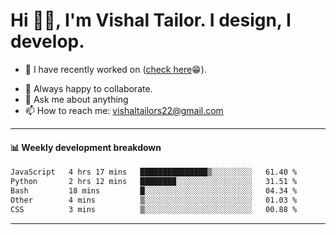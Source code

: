 # Hi 👋🏻, I'm Vishal Tailor. I design, I develop.

- 🔭 I have recently worked on ([check here](https://vishaltailor.com)😁).
<!-- - 🎦 Currently watching: JavaScript: The Hard Parts By Will Sentance. -->
- 👯 Always happy to collaborate.
- 💬 Ask me about anything
- 📫 How to reach me: <a href="mailto:vishaltailors22@gmail.com">vishaltailors22@gmail.com</a>

<hr /> 
<h4>📊 Weekly development breakdown</h4>
<!--START_SECTION:waka-->

```txt
JavaScript   4 hrs 17 mins   ███████████████▒░░░░░░░░░   61.40 %
Python       2 hrs 12 mins   ████████░░░░░░░░░░░░░░░░░   31.51 %
Bash         18 mins         █░░░░░░░░░░░░░░░░░░░░░░░░   04.34 %
Other        4 mins          ▒░░░░░░░░░░░░░░░░░░░░░░░░   01.03 %
CSS          3 mins          ▒░░░░░░░░░░░░░░░░░░░░░░░░   00.88 %
```

<!--END_SECTION:waka-->
<hr /> 

<!-- ![](./profile-3d-contrib/profile-green-animate.svg) -->
